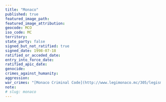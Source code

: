 ```yaml
---
title: "Monaco"
published: true
featured_image_path:
featured_image_attribution:
geocode: MCO
iso_code: MC
territory:
state_party: false
signed_but_not_ratified: true
signed_date: 1998-07-18
ratified_or_acceded_date:
entry_into_force_date:
ratified_apic_date:
genocide:
crimes_against_humanity:
aggression:
war_crimes: "[Monaco Criminal Code](http://www.legimonaco.mc/305/legismclois.nsf/ViewSommaire/5C2938D8D46C7348C12574FD004BE402!OpenDocument)"
note:
# slug: monaco
---
```

